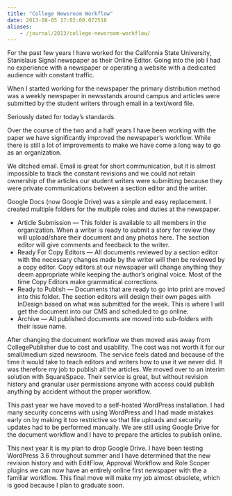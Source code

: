 ```yaml
---
title: "College Newsroom Workflow"
date: 2013-08-05 17:02:00.072518
aliases:
    - /journal/2013/college-newsroom-workflow/
---
```


For the past few years I have worked for the California State University, Stanislaus Signal newspaper as their Online Editor. Going into the job I had no experience with a newspaper or operating a website with a dedicated audience with constant traffic.

When I started working for the newspaper the primary distribution method was a weekly newspaper in newsstands around campus and articles were submitted by the student writers through email in a text/word file.

Seriously dated for today’s standards.

Over the course of the two and a half years I have been working with the paper we have significantly improved the newspaper’s workflow. While there is still a lot of improvements to make we have come a long way to go as an organization.

We ditched email. Email is great for short communication, but it is almost impossible to track the constant revisions and we could not retain ownership of the articles our student writers were submitting because they were private communications between a section editor and the writer.

Google Docs (now Google Drive) was a simple and easy replacement. I created multiple folders for the multiple roles and duties at the newspaper.

* Article Submission — This folder is available to all members in the organization. When a writer is ready to submit a story for review they will upload/share their document and any photos here. The section editor will give comments and feedback to the writer.
* Ready For Copy Editors — All documents reviewed by a section editor with the necessary changes made by the writer will then be reviewed by a copy editor. Copy editors at our newspaper will change anything they deem appropriate while keeping the author’s original voice. Most of the time Copy Editors make grammatical corrections.
* Ready to Publish — Documents that are ready to go into print are moved into this folder. The section editors will design their own pages with InDesign based on what was submitted for the week. This is where I will get the document into our CMS and scheduled to go online.
* Archive — All published documents are moved into sub-folders with their issue name.

After changing the document workflow we then moved was away from CollegePublisher due to cost and usability. The cost was not worth it for our small/medium sized newsroom. The service feels dated and because of the time it would take to teach editors and writers how to use it we never did. It was therefore my job to publish all the articles. We moved over to an interim solution with SquareSpace. Their service is great, but without revision history and granular user permissions anyone with access could publish anything by accident without the proper workflow.

This past year we have moved to a self-hosted WordPress installation. I had many security concerns with using WordPress and I had made mistakes early on by making it too restrictive so that file uploads and security updates had to be performed manually. We are still using Google Drive for the document workflow and I have to prepare the articles to publish online.

This next year it is my plan to drop Google Drive. I have been testing WordPress 3.6 throughout summer and I have determined that the new revision history and with EditFlow, Approval Workflow and Role Scoper plugins we can now have an entirely online first newspaper with the a familiar workflow. This final move will make my job almost obsolete, which is good because I plan to graduate soon.
